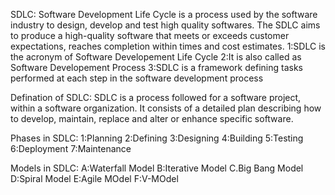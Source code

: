 SDLC: Software Development Life Cycle is a process used by the software industry to design, develop and test high quality softwares. The SDLC aims to produce a high-quality software that meets or exceeds customer expectations, reaches completion within times and cost estimates. 1:SDLC is the acronym of Software Developement Life Cycle 2:It is also called as Software Developement Process 3:SDLC is a framework defining tasks performed at each step in the software development process

Defination of SDLC: SDLC is a process followed for a software project, within a software organization. It consists of a detailed plan describing how to develop, maintain, replace and alter or enhance specific software.

Phases in SDLC: 1:Planning 2:Defining 3:Designing 4:Building 5:Testing 6:Deployment 7:Maintenance

Models in SDLC: A:Waterfall Model B:Iterative Model C.Big Bang Model D:Spiral Model E:Agile MOdel F:V-MOdel
